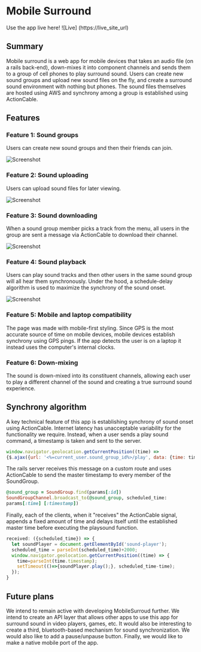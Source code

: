 # Mobile Surround

Use the app live here!
![Live] (https://live_site_url)

## Summary
Mobile surround is a web app for mobile devices that takes an audio file (on a rails back-end), down-mixes it into component channels and sends them to a group of cell phones to play surround sound. Users can create new sound groups and upload new sound files on the fly, and create a surround sound environment with nothing but phones. The sound files themselves are hosted using AWS and synchrony among a group is established using ActionCable.

## Features

### Feature 1: Sound groups
Users can create new sound groups and then their friends can join.

![Screenshot](screenthot_url)

### Feature 2: Sound uploading
Users can upload sound files for later viewing.

![Screenshot](screenthot_url)

### Feature 3: Sound downloading
When a sound group member picks a track from the menu, all users in the group are sent a message via ActionCable to download their channel.

![Screenshot](screenshot_url)

### Feature 4: Sound playback
Users can play sound tracks and then other users in the same sound group will all hear them synchronously. Under the hood, a schedule-delay algorithm is used to maximize the synchrony of the sound onset.

![Screenshot](screenshot_url)

### Feature 5: Mobile and laptop compatibility
The page was made with mobile-first styling. Since GPS is the most accurate source of time on mobile devices, mobile devices establish synchrony using GPS pings. If the app detects the user is on a laptop it instead uses the computer's internal clocks.

### Feature 6: Down-mixing
The sound is down-mixed into its constituent channels, allowing each user to play a different channel of the sound and creating a true surround sound experience.

## Synchrony algorithm
A key technical feature of this app is establishing synchrony of sound onset using ActionCable. Internet latency has unacceptable variability for the functionality we require. Instead, when a user sends a play sound command, a timestamp is taken and sent to the server.

```javascript
window.navigator.geolocation.getCurrentPosition((time) =>
{$.ajax({url: '<%=current_user.sound_group_id%>/play', data: {time: time}})});
```

The rails server receives this message on a custom route and uses ActionCable to send the master timestamp to every member of the SoundGroup.

```ruby
@sound_group = SoundGroup.find(params[:id])
SoundGroupChannel.broadcast_to(@sound_group, scheduled_time:
params[:time] [:timestamp])
```

Finally, each of the clients, when it "receives" the ActionCable signal, appends a fixed amount of time and delays itself until the established master time before executing the playsound function.

```javascript
received: ({scheduled_time}) => {
  let soundPlayer = document.getElementById('sound-player');
  scheduled_time = parseInt(scheduled_time)+2000;
  window.navigator.geolocation.getCurrentPosition((time) => {
    time=parseInt(time.timestamp);
    setTimeout(()=>{soundPlayer.play();}, scheduled_time-time);
  });
}
```

## Future plans
We intend to remain active with developing MobileSurroud further. We intend to create an API layer that allows other apps to use this app for surround sound in video players, games, etc. It would also be interesting to create a third, bluetooth-based mechanism for sound synchronization. We would also like to add a pause/unpause button. Finally, we would like to make a native mobile port of the app.
